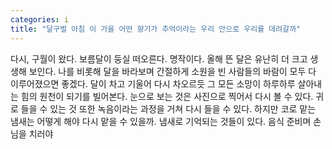 ```yaml
---
categories: i
title: "달구벌 아침 이 가을 어떤 향기가 추억이라는 우리 안으로 우리를 데려갈까"
---
```

다시, 구월이 왔다. 보름달이 둥실 떠오른다. 명작이다. 올해 뜬 달은 유난히 더 크고 생생해 보인다. 나를 비롯해 달을 바라보며 간절하게 소원을 빈 사람들의 바람이 모두 다 이루어졌으면 좋겠다. 달이 차고 기울어 다시 차오르듯 그 모든 소망이 하루하루 살아내는 힘의 원천이 되기를 빌어본다. 눈으로 보는 것은 사진으로 찍어서 다시 볼 수 있다. 귀로 들을 수 있는 것 또한 녹음이라는 과정을 거쳐 다시 들을 수 있다. 하지만 코로 맡는 냄새는 어떻게 해야 다시 맡을 수 있을까. 냄새로 기억되는 것들이 있다. 음식 준비며 손님을 치러야